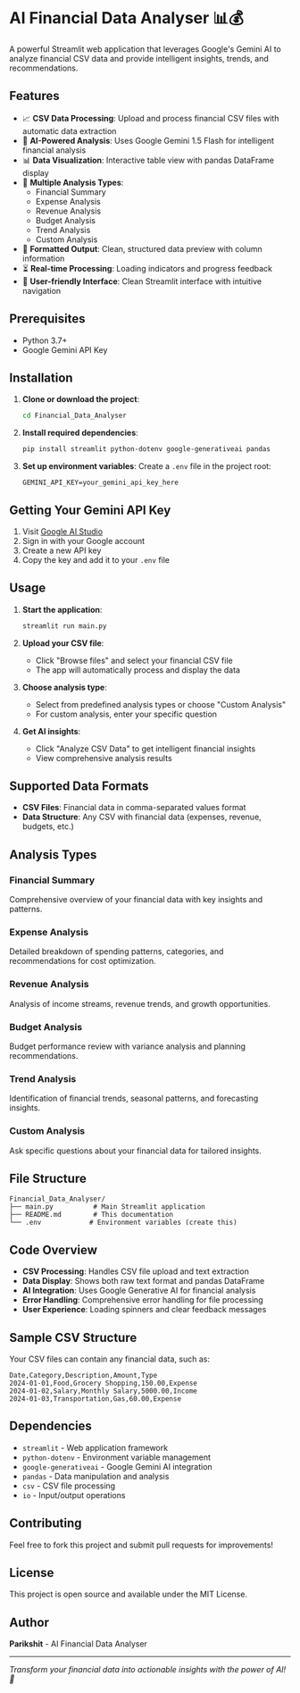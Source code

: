 # AI Financial Data Analyser 📊💰

A powerful Streamlit web application that leverages Google's Gemini AI to analyze financial CSV data and provide intelligent insights, trends, and recommendations.

## Features

- 📈 **CSV Data Processing**: Upload and process financial CSV files with automatic data extraction
- 🤖 **AI-Powered Analysis**: Uses Google Gemini 1.5 Flash for intelligent financial analysis
- 📊 **Data Visualization**: Interactive table view with pandas DataFrame display
- 🎯 **Multiple Analysis Types**: 
  - Financial Summary
  - Expense Analysis
  - Revenue Analysis
  - Budget Analysis
  - Trend Analysis
  - Custom Analysis
- 📝 **Formatted Output**: Clean, structured data preview with column information
- ⏳ **Real-time Processing**: Loading indicators and progress feedback
- 🎨 **User-friendly Interface**: Clean Streamlit interface with intuitive navigation

## Prerequisites

- Python 3.7+
- Google Gemini API Key

## Installation

1. **Clone or download the project**:
   ```bash
   cd Financial_Data_Analyser
   ```

2. **Install required dependencies**:
   ```bash
   pip install streamlit python-dotenv google-generativeai pandas
   ```

3. **Set up environment variables**:
   Create a `.env` file in the project root:
   ```
   GEMINI_API_KEY=your_gemini_api_key_here
   ```

## Getting Your Gemini API Key

1. Visit [Google AI Studio](https://makersuite.google.com/app/apikey)
2. Sign in with your Google account
3. Create a new API key
4. Copy the key and add it to your `.env` file

## Usage

1. **Start the application**:
   ```bash
   streamlit run main.py
   ```

2. **Upload your CSV file**:
   - Click "Browse files" and select your financial CSV file
   - The app will automatically process and display the data

3. **Choose analysis type**:
   - Select from predefined analysis types or choose "Custom Analysis"
   - For custom analysis, enter your specific question

4. **Get AI insights**:
   - Click "Analyze CSV Data" to get intelligent financial insights
   - View comprehensive analysis results

## Supported Data Formats

- **CSV Files**: Financial data in comma-separated values format
- **Data Structure**: Any CSV with financial data (expenses, revenue, budgets, etc.)

## Analysis Types

### Financial Summary
Comprehensive overview of your financial data with key insights and patterns.

### Expense Analysis
Detailed breakdown of spending patterns, categories, and recommendations for cost optimization.

### Revenue Analysis
Analysis of income streams, revenue trends, and growth opportunities.

### Budget Analysis
Budget performance review with variance analysis and planning recommendations.

### Trend Analysis
Identification of financial trends, seasonal patterns, and forecasting insights.

### Custom Analysis
Ask specific questions about your financial data for tailored insights.

## File Structure

```
Financial_Data_Analyser/
├── main.py          # Main Streamlit application
├── README.md        # This documentation
└── .env            # Environment variables (create this)
```

## Code Overview

- **CSV Processing**: Handles CSV file upload and text extraction
- **Data Display**: Shows both raw text format and pandas DataFrame
- **AI Integration**: Uses Google Generative AI for financial analysis
- **Error Handling**: Comprehensive error handling for file processing
- **User Experience**: Loading spinners and clear feedback messages

## Sample CSV Structure

Your CSV files can contain any financial data, such as:

```csv
Date,Category,Description,Amount,Type
2024-01-01,Food,Grocery Shopping,150.00,Expense
2024-01-02,Salary,Monthly Salary,5000.00,Income
2024-01-03,Transportation,Gas,60.00,Expense
```

## Dependencies

- `streamlit` - Web application framework
- `python-dotenv` - Environment variable management
- `google-generativeai` - Google Gemini AI integration
- `pandas` - Data manipulation and analysis
- `csv` - CSV file processing
- `io` - Input/output operations

## Contributing

Feel free to fork this project and submit pull requests for improvements!

## License

This project is open source and available under the MIT License.

## Author

**Parikshit** - AI Financial Data Analyser

---

*Transform your financial data into actionable insights with the power of AI! 🚀*
